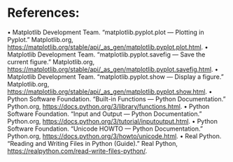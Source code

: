# References:

• Matplotlib Development Team. “matplotlib.pyplot.plot — Plotting in Pyplot.” Matplotlib.org, https://matplotlib.org/stable/api/_as_gen/matplotlib.pyplot.plot.html.
• Matplotlib Development Team. “matplotlib.pyplot.savefig — Save the current figure.” Matplotlib.org, https://matplotlib.org/stable/api/_as_gen/matplotlib.pyplot.savefig.html.
• Matplotlib Development Team. “matplotlib.pyplot.show — Display a figure.” Matplotlib.org, https://matplotlib.org/stable/api/_as_gen/matplotlib.pyplot.show.html.
• Python Software Foundation. “Built-in Functions — Python Documentation.” Python.org, https://docs.python.org/3/library/functions.html.
• Python Software Foundation. “Input and Output — Python Documentation.” Python.org, https://docs.python.org/3/tutorial/inputoutput.html.
• Python Software Foundation. “Unicode HOWTO — Python Documentation.” Python.org, https://docs.python.org/3/howto/unicode.html.
• Real Python. “Reading and Writing Files in Python (Guide).” Real Python, https://realpython.com/read-write-files-python/.
